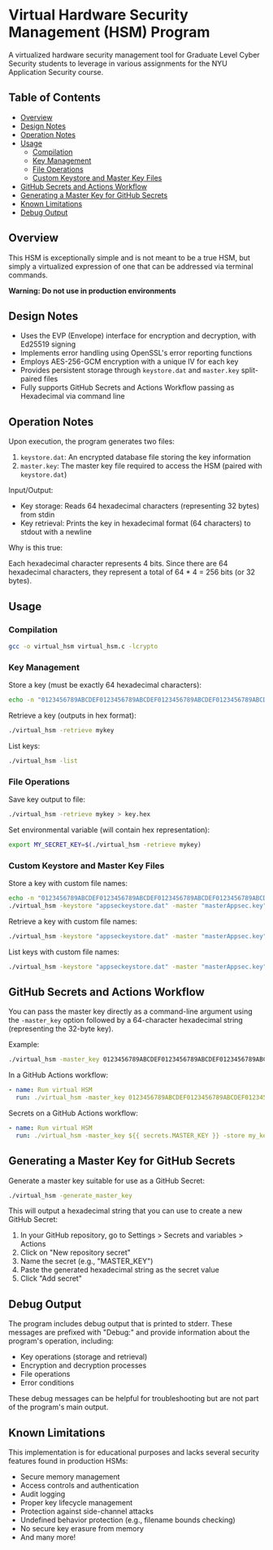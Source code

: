 # Virtual Hardware Security Management (HSM) Program

A virtualized hardware security management tool for Graduate Level Cyber Security students to leverage in various assignments for the NYU Application Security course.

## Table of Contents
- [Overview](#overview)
- [Design Notes](#design-notes)
- [Operation Notes](#operation-notes)
- [Usage](#usage)
  - [Compilation](#compilation)
  - [Key Management](#key-management)
  - [File Operations](#file-operations)
  - [Custom Keystore and Master Key Files](#custom-keystore-and-master-key-files)
- [GitHub Secrets and Actions Workflow](#github-secrets-and-actions-workflow)
- [Generating a Master Key for GitHub Secrets](#generating-a-master-key-for-github-secrets)
- [Known Limitations](#known-limitations)
- [Debug Output](#debug-output)

## Overview

This HSM is exceptionally simple and is not meant to be a true HSM, but simply a virtualized expression of one that can be addressed via terminal commands. 

**Warning: Do not use in production environments**

## Design Notes

- Uses the EVP (Envelope) interface for encryption and decryption, with Ed25519 signing
- Implements error handling using OpenSSL's error reporting functions
- Employs AES-256-GCM encryption with a unique IV for each key
- Provides persistent storage through `keystore.dat` and `master.key` split-paired files
- Fully supports GitHub Secrets and Actions Workflow passing as Hexadecimal via command line

## Operation Notes

Upon execution, the program generates two files:

1. `keystore.dat`: An encrypted database file storing the key information
2. `master.key`: The master key file required to access the HSM (paired with `keystore.dat`)

Input/Output:
- Key storage: Reads 64 hexadecimal characters (representing 32 bytes) from stdin
- Key retrieval: Prints the key in hexadecimal format (64 characters) to stdout with a newline


Why is this true:

Each hexadecimal character represents 4 bits. Since there are 64 hexadecimal characters, they represent a total of 64 * 4 = 256 bits (or 32 bytes).

## Usage

### Compilation

```bash
gcc -o virtual_hsm virtual_hsm.c -lcrypto
```

### Key Management

Store a key (must be exactly 64 hexadecimal characters):
```bash
echo -n "0123456789ABCDEF0123456789ABCDEF0123456789ABCDEF0123456789ABCDEF" | ./virtual_hsm -store mykey
```

Retrieve a key (outputs in hex format):
```bash
./virtual_hsm -retrieve mykey
```

List keys:
```bash
./virtual_hsm -list
```

### File Operations

Save key output to file:
```bash
./virtual_hsm -retrieve mykey > key.hex
```

Set environmental variable (will contain hex representation):
```bash
export MY_SECRET_KEY=$(./virtual_hsm -retrieve mykey)
```

### Custom Keystore and Master Key Files

Store a key with custom file names:
```bash
echo -n "0123456789ABCDEF0123456789ABCDEF0123456789ABCDEF0123456789ABCDEF" | \
./virtual_hsm -keystore "appseckeystore.dat" -master "masterAppsec.key" -store mykey
```

Retrieve a key with custom file names:
```bash
./virtual_hsm -keystore "appseckeystore.dat" -master "masterAppsec.key" -retrieve mykey
```

List keys with custom file names:
```bash
./virtual_hsm -keystore "appseckeystore.dat" -master "masterAppsec.key" -list
```

## GitHub Secrets and Actions Workflow

You can pass the master key directly as a command-line argument using the `-master_key` option followed by a 64-character hexadecimal string (representing the 32-byte key).

Example:
```bash
./virtual_hsm -master_key 0123456789ABCDEF0123456789ABCDEF0123456789ABCDEF0123456789ABCDEF -store my_key
```

In a GitHub Actions workflow:
```yaml
- name: Run virtual HSM
  run: ./virtual_hsm -master_key 0123456789ABCDEF0123456789ABCDEF0123456789ABCDEF0123456789ABCDEF -store my_key
```
  
Secrets on a GitHub Actions workflow:
```yaml
- name: Run virtual HSM
  run: ./virtual_hsm -master_key ${{ secrets.MASTER_KEY }} -store my_key
```


## Generating a Master Key for GitHub Secrets

Generate a master key suitable for use as a GitHub Secret:
```bash
./virtual_hsm -generate_master_key
```

This will output a hexadecimal string that you can use to create a new GitHub Secret:

1. In your GitHub repository, go to Settings > Secrets and variables > Actions
2. Click on "New repository secret"
3. Name the secret (e.g., "MASTER_KEY")
4. Paste the generated hexadecimal string as the secret value
5. Click "Add secret"

## Debug Output

The program includes debug output that is printed to stderr. These messages are prefixed with "Debug:" and provide information about the program's operation, including:
- Key operations (storage and retrieval)
- Encryption and decryption processes
- File operations
- Error conditions

These debug messages can be helpful for troubleshooting but are not part of the program's main output.

## Known Limitations

This implementation is for educational purposes and lacks several security features found in production HSMs:

- Secure memory management
- Access controls and authentication
- Audit logging
- Proper key lifecycle management
- Protection against side-channel attacks
- Undefined behavior protection (e.g., filename bounds checking)
- No secure key erasure from memory
- And many more!
